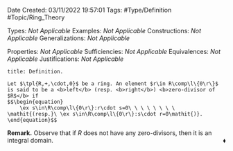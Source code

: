 <div class="topSpace"></div>

Date Created: 03/11/2022 19:57:01
Tags: #Type/Definition #Topic/Ring_Theory

Types: <i>Not Applicable</i>
Examples: <i>Not Applicable</i>
Constructions: <i>Not Applicable</i>
Generalizations: <i>Not Applicable</i>

Properties: <i>Not Applicable</i>
Sufficiencies: <i>Not Applicable</i>
Equivalences: <i>Not Applicable</i>
Justifications: <i>Not Applicable</i>

``` ad-Definition
title: Definition.

Let $\tpl{R,+,\cdot,0}$ be a ring. An element $r\in R\comp\l\{0\r\}$ is said to be a <b>left</b> (resp. <b>right</b>) <b>zero-divisor of $R$</b> if
$$\begin{equation}
    \ex s\in\R\comp\l\{0\r\}:r\cdot s=0\ \ \ \ \ \ \ \ \mathit{(resp.}\ \ex s\in\R\comp\l\{0\r\}:s\cdot r=0\mathit{)}.
\end{equation}$$

```

<b>Remark.</b> Observe that if $R$ does not have any zero-divisors, then it is an integral domain.<span style="float:right;">$\blacklozenge$</span>
